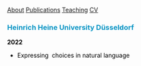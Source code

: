 <a href="https://jacoporomoli.github.io/JacopoRomoli/">About</a>
<a href="https://jacoporomoli.github.io/Publications">Publications</a>
<a href="https://jacoporomoli.github.io/Teaching">Teaching</a>
<a href="https://jacoporomoli.github.io/CV/">CV</a>

<p></p>
<p></p>
<p></p>
<p></p>
<h3 style="color: #0894C4;">Heinrich Heine University Düsseldorf</h3>
<p style="color: #000000;"><strong>2022</strong></p>

<ul>
 	<li style="color: #000000;">Expressing  choices in natural language</li>
</ul>
